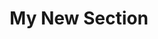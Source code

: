 ---
widget: blank
headless: true

# ... Put Your Section Options Here (title etc.) ...
title: My New Section
subtitle:
weight: 10  # section position on page

design:
  # Choose how many columns the section has. Valid values: 1 or 2.
  columns: '1'
---